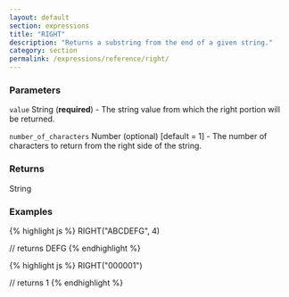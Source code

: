 ```yaml
---
layout: default
section: expressions
title: "RIGHT"
description: "Returns a substring from the end of a given string."
category: section
permalink: /expressions/reference/right/
---
```


### Parameters

`value` String (__required__) - The string value from which the right portion will be returned.

`number_of_characters` Number (optional)  [default = 1] - The number of characters to return from the right side of the string.

### Returns

String

### Examples

{% highlight js %}
RIGHT("ABCDEFG", 4)

// returns DEFG
{% endhighlight %}


{% highlight js %}
RIGHT("000001")

// returns 1
{% endhighlight %}